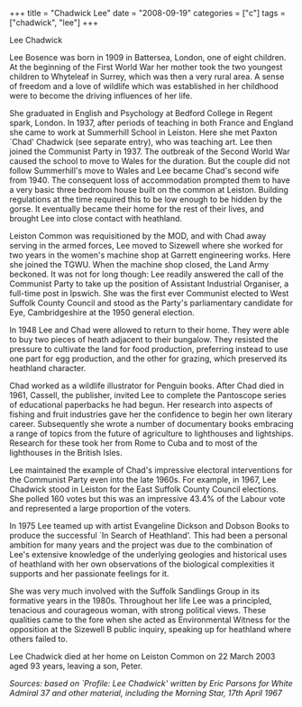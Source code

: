 +++
title = "Chadwick Lee"
date = "2008-09-19"
categories = ["c"]
tags = ["chadwick", "lee"]
+++

Lee Chadwick

Lee Bosence was born in 1909 in Battersea, London, one of eight children. At the beginning of the First World War her mother took the two youngest children to Whyteleaf in Surrey, which was then a very rural area. A sense of freedom and a love of wildlife which was established in her childhood were to become the driving influences of her life.

She graduated in English and Psychology at Bedford College in Regent spark, London. In 1937, after periods of teaching in both France and England she came to work at Summerhill School in Leiston. Here she met Paxton \`Chad' Chadwick (see separate entry), who was teaching art. Lee then joined the Communist Party in 1937. The outbreak of the Second World War caused the school to move to Wales for the duration. But the couple did not follow Summerhill's move to Wales and Lee became Chad's second wife from 1940. The consequent loss of accommodation prompted them to have a very basic three bedroom house built on the common at Leiston. Building regulations at the time required this to be low enough to be hidden by the gorse. It eventually became their home for the rest of their lives, and brought Lee into close contact with heathland.

Leiston Common was requisitioned by the MOD, and with Chad away serving in the armed forces, Lee moved to Sizewell where she worked for two years in the women's machine shop at Garrett engineering works. Here she joined the TGWU. When the machine shop closed, the Land Army beckoned. It was not for long though: Lee readily answered the call of the Communist Party to take up the position of Assistant Industrial Organiser, a full-time post in Ipswich. She was the first ever Communist elected to West Suffolk County Council and stood as the Party's parliamentary candidate for Eye, Cambridgeshire at the 1950 general election.

In 1948 Lee and Chad were allowed to return to their home. They were able to buy two pieces of heath adjacent to their bungalow. They resisted the pressure to cultivate the land for food production, preferring instead to use one part for egg production, and the other for grazing, which preserved its heathland character.

Chad worked as a wildlife illustrator for Penguin books. After Chad died in 1961, Cassell, the publisher, invited Lee to complete the Pantoscope series of educational paperbacks he had begun. Her research into aspects of fishing and fruit industries gave her the confidence to begin her own literary career. Subsequently she wrote a number of documentary books embracing a range of topics from the future of agriculture to lighthouses and lightships. Research for these took her from Rome to Cuba and to most of the lighthouses in the British Isles.

Lee maintained the example of Chad's impressive electoral interventions for the Communist Party even into the late 1960s. For example, in 1967, Lee Chadwick stood in Leiston for the East Suffolk County Council elections. She polled 160 votes but this was an impressive 43.4% of the Labour vote and represented a large proportion of the voters.

In 1975 Lee teamed up with artist Evangeline Dickson and Dobson Books to produce the successful \`In Search of Heathland'. This had been a personal ambition for many years and the project was due to the combination of Lee's extensive knowledge of the underlying geologies and historical uses of heathland with her own observations of the biological complexities it supports and her passionate feelings for it.

She was very much involved with the Suffolk Sandlings Group in its formative years in the 1980s. Throughout her life Lee was a principled, tenacious and courageous woman, with strong political views. These qualities came to the fore when she acted as Environmental Witness for the opposition at the Sizewell B public inquiry, speaking up for heathland where others failed to.

Lee Chadwick died at her home on Leiston Common on 22 March 2003 aged 93 years, leaving a son, Peter.

_Sources: based on \`Profile: Lee Chadwick' written by Eric Parsons for White Admiral 37 and other material, including the Morning Star, 17th April 1967_
